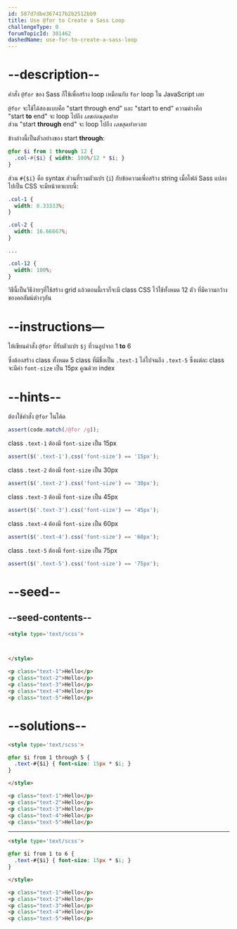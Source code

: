 ```yaml
---
id: 587d7dbe367417b2b2512bb9
title: Use @for to Create a Sass Loop
challengeType: 0
forumTopicId: 301462
dashedName: use-for-to-create-a-sass-loop
---
```


# --description--

คำสั่ง `@for` ของ Sass ก็ใช้เพื่อสร้าง loop เหมือนกับ `for` loop ใน JavaScript เลย

`@for` จะใช้ได้สองแบบคือ "start through end" และ "start to end" ความต่างคือ  
"start **to** end" จะ loop ไปถึง *เลขก่อนสุดท้าย*  
ส่วน "start **through** end" จะ loop ไปถึง *เลขสุดท้าย* เลย

ข้างล่างนี้เป็นตัวอย่างของ start **through**:

```scss
@for $i from 1 through 12 {
  .col-#{$i} { width: 100%/12 * $i; }
}
```

ส่วน `#{$i}` คือ syntax ส่วนที่รวมตัวแปร (`i`) กับข้อความเพื่อสร้าง string เมื่อไฟล์ Sass แปลงไปเป็น CSS จะมีหน้าตาแบบนี้:

```scss
.col-1 {
  width: 8.33333%;
}

.col-2 {
  width: 16.66667%;
}

...

.col-12 {
  width: 100%;
}
```

วิธีนี้เป็นวิธีง่ายๆที่ใช้สร้าง grid แล้วตอนนี้เราก็จะมี class CSS ไว้ใช้ทั้งหมด 12 ตัว ที่มีความกว้างของคอลัมน์ต่างๆกัน

# --instructions—

ให้เขียนคำสั่ง `@for` ที่รับตัวแปร `$j` ที่วนลูปจาก 1 **to** 6 

ซึ่งต้องสร้าง class ทั้งหมด 5 class ที่มีชื่อเป็น `.text-1` ไล่ไปจนถึง `.text-5` ซึ่งแต่ละ class จะมีค่า `font-size` เป็น 15px คูณด้วย index

# --hints--

ต้องใช้คำสั่ง `@for` ในโค้ด

```js
assert(code.match(/@for /g));
```

class `.text-1` ต้องมี `font-size` เป็น 15px

```js
assert($('.text-1').css('font-size') == '15px');
```

class `.text-2` ต้องมี `font-size` เป็น 30px

```js
assert($('.text-2').css('font-size') == '30px');
```

class `.text-3` ต้องมี `font-size` เป็น 45px

```js
assert($('.text-3').css('font-size') == '45px');
```

class `.text-4` ต้องมี `font-size` เป็น 60px

```js
assert($('.text-4').css('font-size') == '60px');
```

class `.text-5` ต้องมี `font-size` เป็น 75px

```js
assert($('.text-5').css('font-size') == '75px');
```

# --seed--

## --seed-contents--

```html
<style type='text/scss'>



</style>

<p class="text-1">Hello</p>
<p class="text-2">Hello</p>
<p class="text-3">Hello</p>
<p class="text-4">Hello</p>
<p class="text-5">Hello</p>
```

# --solutions--

```html
<style type='text/scss'>

@for $i from 1 through 5 {
  .text-#{$i} { font-size: 15px * $i; }
}

</style>

<p class="text-1">Hello</p>
<p class="text-2">Hello</p>
<p class="text-3">Hello</p>
<p class="text-4">Hello</p>
<p class="text-5">Hello</p>
```

---

```html
<style type='text/scss'>

@for $i from 1 to 6 {
  .text-#{$i} { font-size: 15px * $i; }
}

</style>

<p class="text-1">Hello</p>
<p class="text-2">Hello</p>
<p class="text-3">Hello</p>
<p class="text-4">Hello</p>
<p class="text-5">Hello</p>
```
